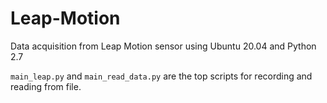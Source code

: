 # Leap-Motion

Data acquisition from Leap Motion sensor using Ubuntu 20.04 and Python 2.7

`main_leap.py` and `main_read_data.py` are the top scripts for recording and reading from file.
